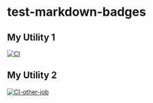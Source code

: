 # test-markdown-badges


## My Utility 1

[![CI](https://github.com/joshjohanning-org/test-repo-export/actions/workflows/blank.yml/badge.svg?branch=main)](https://github.com/joshjohanning-org/test-repo-export/actions/workflows/blank.yml)

## My Utility 2

[![CI-other-job](https://github.com/joshjohanning-org/SAM-repo140-140/actions/workflows/blank.yml/badge.svg?event=push)](https://github.com/joshjohanning-org/SAM-repo140-140/actions/workflows/blank.yml)

